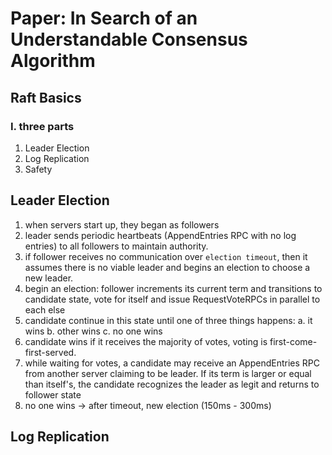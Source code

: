 # Paper: In Search of an Understandable Consensus Algorithm
## Raft Basics
### I. three parts
1. Leader Election
2. Log Replication
3. Safety
## Leader Election
1. when servers start up, they began as followers
2. leader sends periodic heartbeats (AppendEntries RPC with no log entries) to all followers to maintain authority.
3. if follower receives no communication over `election timeout`, then it assumes there is no viable leader and begins an election to choose a new leader.
4. begin an election: follower increments its current term and transitions to candidate state, vote for itself and issue RequestVoteRPCs in parallel to each else
5. candidate continue in this state until one of three things happens: a. it wins b. other wins c. no one wins
6. candidate wins if it receives the majority of votes, voting is first-come-first-served. 
7. while waiting for votes, a candidate may receive an AppendEntries RPC from another server claiming to be leader. If its term is larger or equal than itself's, the candidate recognizes the leader as legit and returns to follower state
8. no one wins -> after timeout, new election (150ms - 300ms)
## Log Replication